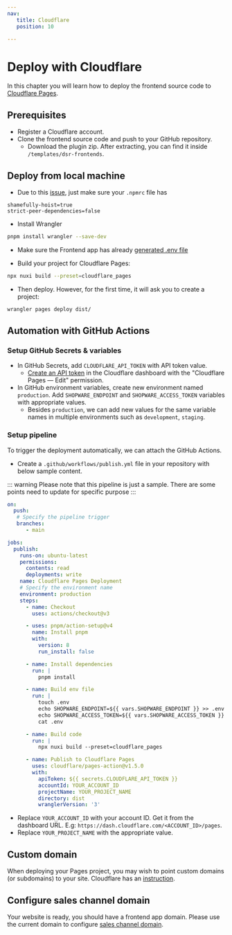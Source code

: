 ```yaml
---
nav:
   title: Cloudflare
   position: 10

---
```


# Deploy with Cloudflare

In this chapter you will learn how to deploy the frontend source code to [Cloudflare Pages](https://pages.cloudflare.com/).

## Prerequisites

* Register a Cloudflare account.
* Clone the frontend source code and push to your GitHub repository.
  * Download the plugin zip. After extracting, you can find it inside `/templates/dsr-frontends`.

## Deploy from local machine

- Due to this [issue](https://github.com/nuxt/nuxt/issues/28248), just make sure your `.npmrc` file has

```
shamefully-hoist=true
strict-peer-dependencies=false
```

- Install Wrangler

```bash
pnpm install wrangler --save-dev
```

- Make sure the Frontend app has already [generated .env file](../../installation/app-installation.md#generate-env-file)

- Build your project for Cloudflare Pages:

```bash
npx nuxi build --preset=cloudflare_pages
```

- Then deploy. However, for the first time, it will ask you to create a project:

```bash
wrangler pages deploy dist/
```

## Automation with GitHub Actions

### Setup GitHub Secrets & variables

- In GitHub Secrets, add `CLOUDFLARE_API_TOKEN` with API token value.
   - [Create an API token](https://developers.cloudflare.com/fundamentals/api/get-started/create-token/) in the Cloudflare dashboard with the "Cloudflare Pages — Edit" permission.
- In GitHub environment variables, create new environment named `production`. Add `SHOPWARE_ENDPOINT` and `SHOPWARE_ACCESS_TOKEN` variables with appropriate values.
   - Besides `production`, we can add new values for the same variable names in multiple environments such as `development`, `staging`.

### Setup pipeline

To trigger the deployment automatically, we can attach the GitHub Actions. 
- Create a `.github/workflows/publish.yml` file in your repository with below sample content.

::: warning
Please note that this pipeline is just a sample. There are some points need to update for specific purpose
:::

```yml
on:
  push:
   # Specify the pipeline trigger
   branches:
      - main

jobs:
  publish:
    runs-on: ubuntu-latest
    permissions:
      contents: read
      deployments: write
    name: Cloudflare Pages Deployment
    # Specify the environment name
    environment: production
    steps:
      - name: Checkout
        uses: actions/checkout@v3

      - uses: pnpm/action-setup@v4
        name: Install pnpm
        with:
          version: 8
          run_install: false

      - name: Install dependencies
        run: |
          pnpm install

      - name: Build env file
        run: |
          touch .env
          echo SHOPWARE_ENDPOINT=${{ vars.SHOPWARE_ENDPOINT }} >> .env
          echo SHOPWARE_ACCESS_TOKEN=${{ vars.SHOPWARE_ACCESS_TOKEN }} >> .env
          cat .env

      - name: Build code
        run: |
          npx nuxi build --preset=cloudflare_pages

      - name: Publish to Cloudflare Pages
        uses: cloudflare/pages-action@v1.5.0
        with:
          apiToken: ${{ secrets.CLOUDFLARE_API_TOKEN }}
          accountId: YOUR_ACCOUNT_ID
          projectName: YOUR_PROJECT_NAME
          directory: dist
          wranglerVersion: '3'
```

- Replace `YOUR_ACCOUNT_ID` with your account ID. Get it from the dashboard URL. E.g: `https://dash.cloudflare.com/<ACCOUNT_ID>/pages`.
- Replace `YOUR_PROJECT_NAME` with the appropriate value.

## Custom domain

When deploying your Pages project, you may wish to point custom domains (or subdomains) to your site. Cloudflare has an [instruction](https://developers.cloudflare.com/pages/configuration/custom-domains/).


## Configure sales channel domain

Your website is ready, you should have a frontend app domain. Please use the current domain to configure [sales channel domain](../../configuration/domain-config.md).
